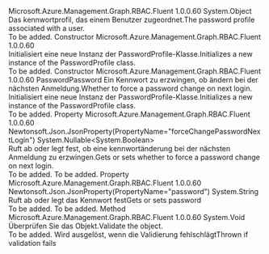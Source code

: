 <Type Name="PasswordProfile" FullName="Microsoft.Azure.Management.Graph.RBAC.Fluent.Models.PasswordProfile">
  <TypeSignature Language="C#" Value="public class PasswordProfile" />
  <TypeSignature Language="ILAsm" Value=".class public auto ansi beforefieldinit PasswordProfile extends System.Object" />
  <TypeSignature Language="DocId" Value="T:Microsoft.Azure.Management.Graph.RBAC.Fluent.Models.PasswordProfile" />
  <TypeSignature Language="VB.NET" Value="Public Class PasswordProfile" />
  <TypeSignature Language="F#" Value="type PasswordProfile = class" />
  <AssemblyInfo>
    <AssemblyName>Microsoft.Azure.Management.Graph.RBAC.Fluent</AssemblyName>
    <AssemblyVersion>1.0.0.60</AssemblyVersion>
  </AssemblyInfo>
  <Base>
    <BaseTypeName>System.Object</BaseTypeName>
  </Base>
  <Interfaces />
  <Docs>
    <summary>
            <span data-ttu-id="3b179-101">Das kennwortprofil, das einem Benutzer zugeordnet.</span><span class="sxs-lookup"><span data-stu-id="3b179-101">The password profile associated with a user.</span></span>
            </summary>
    <remarks>To be added.</remarks>
  </Docs>
  <Members>
    <Member MemberName=".ctor">
      <MemberSignature Language="C#" Value="public PasswordProfile ();" />
      <MemberSignature Language="ILAsm" Value=".method public hidebysig specialname rtspecialname instance void .ctor() cil managed" />
      <MemberSignature Language="DocId" Value="M:Microsoft.Azure.Management.Graph.RBAC.Fluent.Models.PasswordProfile.#ctor" />
      <MemberSignature Language="VB.NET" Value="Public Sub New ()" />
      <MemberType>Constructor</MemberType>
      <AssemblyInfo>
        <AssemblyName>Microsoft.Azure.Management.Graph.RBAC.Fluent</AssemblyName>
        <AssemblyVersion>1.0.0.60</AssemblyVersion>
      </AssemblyInfo>
      <Parameters />
      <Docs>
        <summary>
            <span data-ttu-id="3b179-102">Initialisiert eine neue Instanz der PasswordProfile-Klasse.</span><span class="sxs-lookup"><span data-stu-id="3b179-102">Initializes a new instance of the PasswordProfile class.</span></span>
            </summary>
        <remarks>To be added.</remarks>
      </Docs>
    </Member>
    <Member MemberName=".ctor">
      <MemberSignature Language="C#" Value="public PasswordProfile (string password, Nullable&lt;bool&gt; forceChangePasswordNextLogin = null);" />
      <MemberSignature Language="ILAsm" Value=".method public hidebysig specialname rtspecialname instance void .ctor(string password, valuetype System.Nullable`1&lt;bool&gt; forceChangePasswordNextLogin) cil managed" />
      <MemberSignature Language="DocId" Value="M:Microsoft.Azure.Management.Graph.RBAC.Fluent.Models.PasswordProfile.#ctor(System.String,System.Nullable{System.Boolean})" />
      <MemberSignature Language="VB.NET" Value="Public Sub New (password As String, Optional forceChangePasswordNextLogin As Nullable(Of Boolean) = null)" />
      <MemberSignature Language="F#" Value="new Microsoft.Azure.Management.Graph.RBAC.Fluent.Models.PasswordProfile : string * Nullable&lt;bool&gt; -&gt; Microsoft.Azure.Management.Graph.RBAC.Fluent.Models.PasswordProfile" Usage="new Microsoft.Azure.Management.Graph.RBAC.Fluent.Models.PasswordProfile (password, forceChangePasswordNextLogin)" />
      <MemberType>Constructor</MemberType>
      <AssemblyInfo>
        <AssemblyName>Microsoft.Azure.Management.Graph.RBAC.Fluent</AssemblyName>
        <AssemblyVersion>1.0.0.60</AssemblyVersion>
      </AssemblyInfo>
      <Parameters>
        <Parameter Name="password" Type="System.String" />
        <Parameter Name="forceChangePasswordNextLogin" Type="System.Nullable&lt;System.Boolean&gt;" />
      </Parameters>
      <Docs>
        <param name="password"><span data-ttu-id="3b179-103">Password</span><span class="sxs-lookup"><span data-stu-id="3b179-103">Password</span></span></param>
        <param name="forceChangePasswordNextLogin"><span data-ttu-id="3b179-104">Ein Kennwort zu erzwingen, ob ändern bei der nächsten Anmeldung.</span><span class="sxs-lookup"><span data-stu-id="3b179-104">Whether to force a password change on next login.</span></span></param>
        <summary>
            <span data-ttu-id="3b179-105">Initialisiert eine neue Instanz der PasswordProfile-Klasse.</span><span class="sxs-lookup"><span data-stu-id="3b179-105">Initializes a new instance of the PasswordProfile class.</span></span>
            </summary>
        <remarks>To be added.</remarks>
      </Docs>
    </Member>
    <Member MemberName="ForceChangePasswordNextLogin">
      <MemberSignature Language="C#" Value="public Nullable&lt;bool&gt; ForceChangePasswordNextLogin { get; set; }" />
      <MemberSignature Language="ILAsm" Value=".property instance valuetype System.Nullable`1&lt;bool&gt; ForceChangePasswordNextLogin" />
      <MemberSignature Language="DocId" Value="P:Microsoft.Azure.Management.Graph.RBAC.Fluent.Models.PasswordProfile.ForceChangePasswordNextLogin" />
      <MemberSignature Language="VB.NET" Value="Public Property ForceChangePasswordNextLogin As Nullable(Of Boolean)" />
      <MemberSignature Language="F#" Value="member this.ForceChangePasswordNextLogin : Nullable&lt;bool&gt; with get, set" Usage="Microsoft.Azure.Management.Graph.RBAC.Fluent.Models.PasswordProfile.ForceChangePasswordNextLogin" />
      <MemberType>Property</MemberType>
      <AssemblyInfo>
        <AssemblyName>Microsoft.Azure.Management.Graph.RBAC.Fluent</AssemblyName>
        <AssemblyVersion>1.0.0.60</AssemblyVersion>
      </AssemblyInfo>
      <Attributes>
        <Attribute>
          <AttributeName>Newtonsoft.Json.JsonProperty(PropertyName="forceChangePasswordNextLogin")</AttributeName>
        </Attribute>
      </Attributes>
      <ReturnValue>
        <ReturnType>System.Nullable&lt;System.Boolean&gt;</ReturnType>
      </ReturnValue>
      <Docs>
        <summary>
            <span data-ttu-id="3b179-106">Ruft ab oder legt fest, ob eine kennwortänderung bei der nächsten Anmeldung zu erzwingen.</span><span class="sxs-lookup"><span data-stu-id="3b179-106">Gets or sets whether to force a password change on next login.</span></span>
            </summary>
        <value>To be added.</value>
        <remarks>To be added.</remarks>
      </Docs>
    </Member>
    <Member MemberName="Password">
      <MemberSignature Language="C#" Value="public string Password { get; set; }" />
      <MemberSignature Language="ILAsm" Value=".property instance string Password" />
      <MemberSignature Language="DocId" Value="P:Microsoft.Azure.Management.Graph.RBAC.Fluent.Models.PasswordProfile.Password" />
      <MemberSignature Language="VB.NET" Value="Public Property Password As String" />
      <MemberSignature Language="F#" Value="member this.Password : string with get, set" Usage="Microsoft.Azure.Management.Graph.RBAC.Fluent.Models.PasswordProfile.Password" />
      <MemberType>Property</MemberType>
      <AssemblyInfo>
        <AssemblyName>Microsoft.Azure.Management.Graph.RBAC.Fluent</AssemblyName>
        <AssemblyVersion>1.0.0.60</AssemblyVersion>
      </AssemblyInfo>
      <Attributes>
        <Attribute>
          <AttributeName>Newtonsoft.Json.JsonProperty(PropertyName="password")</AttributeName>
        </Attribute>
      </Attributes>
      <ReturnValue>
        <ReturnType>System.String</ReturnType>
      </ReturnValue>
      <Docs>
        <summary>
            <span data-ttu-id="3b179-107">Ruft ab oder legt das Kennwort fest</span><span class="sxs-lookup"><span data-stu-id="3b179-107">Gets or sets password</span></span>
            </summary>
        <value>To be added.</value>
        <remarks>To be added.</remarks>
      </Docs>
    </Member>
    <Member MemberName="Validate">
      <MemberSignature Language="C#" Value="public virtual void Validate ();" />
      <MemberSignature Language="ILAsm" Value=".method public hidebysig newslot virtual instance void Validate() cil managed" />
      <MemberSignature Language="DocId" Value="M:Microsoft.Azure.Management.Graph.RBAC.Fluent.Models.PasswordProfile.Validate" />
      <MemberSignature Language="VB.NET" Value="Public Overridable Sub Validate ()" />
      <MemberSignature Language="F#" Value="abstract member Validate : unit -&gt; unit&#xA;override this.Validate : unit -&gt; unit" Usage="passwordProfile.Validate " />
      <MemberType>Method</MemberType>
      <AssemblyInfo>
        <AssemblyName>Microsoft.Azure.Management.Graph.RBAC.Fluent</AssemblyName>
        <AssemblyVersion>1.0.0.60</AssemblyVersion>
      </AssemblyInfo>
      <ReturnValue>
        <ReturnType>System.Void</ReturnType>
      </ReturnValue>
      <Parameters />
      <Docs>
        <summary>
            <span data-ttu-id="3b179-108">Überprüfen Sie das Objekt.</span><span class="sxs-lookup"><span data-stu-id="3b179-108">Validate the object.</span></span>
            </summary>
        <remarks>To be added.</remarks>
        <exception cref="T:Microsoft.Rest.ValidationException">
            <span data-ttu-id="3b179-109">Wird ausgelöst, wenn die Validierung fehlschlägt</span><span class="sxs-lookup"><span data-stu-id="3b179-109">Thrown if validation fails</span></span>
            </exception>
      </Docs>
    </Member>
  </Members>
</Type>